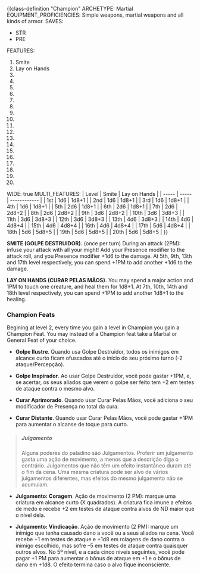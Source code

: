 {{class-definition "Champion"
ARCHETYPE: Martial
EQUIPMENT_PROFICIENCIES: Simple weapons, martial weapons and all kinds of armor.
SAVES:
- STR
- PRE

FEATURES:
1. Smite
2. Lay on Hands
3. 
4. 
5. 
6. 
7. 
8. 
9. 
10. 
11. 
12. 
13. 
14. 
15. 
16. 
17. 
18. 
19. 
20. 

WIDE: true
MULTI_FEATURES:
| Level | Smite | Lay on Hands |
| ----- | ----- | ------------ |
| 1st   | 1d6   | 1d8+1        |
| 2nd   | 1d6   | 1d8+1        |
| 3rd   | 1d6   | 1d8+1        |
| 4th   | 1d6   | 1d8+1        |
| 5th   | 2d6   | 1d8+1        |
| 6th   | 2d6   | 1d8+1        |
| 7th   | 2d6   | 2d8+2        | 
| 8th   | 2d6   | 2d8+2        |
| 9th   | 3d6   | 2d8+2        |
| 10th  | 3d6   | 3d8+3        |
| 11th  | 3d6   | 3d8+3        |
| 12th  | 3d6   | 3d8+3        |
| 13th  | 4d6   | 3d8+3        |
| 14th  | 4d6   | 4d8+4        |
| 15th  | 4d6   | 4d8+4        |
| 16th  | 4d6   | 4d8+4        |
| 17th  | 5d6   | 4d8+4        |
| 18th  | 5d6   | 5d8+5        |
| 19th  | 5d6   | 5d8+5        |
| 20th  | 5d6   | 5d8+5        |
}}

**SMITE (GOLPE DESTRUIDOR).** (once per turn) During an attack (2PM): infuse your attack with all your might! Add your Presence modifier to the attack roll, and you Presence modifier +1d6 to the damage. At 5th, 9th, 13th and 17th level respectively, you can spend +1PM to add another +1d6 to the damage.

**LAY ON HANDS (CURAR PELAS MÃOS).** You may spend a major action and 1PM to touch one creature, and heal them for 1d8+1. At 7th, 10th, 14th and 18th level respectively, you can spend +1PM to add another 1d8+1 to the healing.

### Champion Feats

Begining at level 2, every time you gain a level in Champion you gain a Champion Feat. You may instead of a Champion feat take a Martial or General Feat of your choice.

- **Golpe Ilustre**. Quando usa Golpe Destruidor, todos os inimigos em alcance curto ficam ofuscados até o início do seu próximo turno (-2 ataque/Percepção).

- **Golpe Inspirador**. Ao usar Golpe Destruidor, você pode gastar +1PM, e, se acertar, os seus aliados que verem o golpe ser feito tem +2 em testes de ataque contra o mesmo alvo.

- **Curar Aprimorado**. Quando usar Curar Pelas Mãos, você adiciona o seu modificador de Presença no total da cura.

- **Curar Distante**. Quando usar Curar Pelas Mãos, você pode gastar +1PM para aumentar o alcanse de toque para curto.

> ##### Julgamento
>
> Alguns poderes do paladino são Julgamentos. Proferir um julgamento gasta uma ação de movimento, a menos que a descrição diga o contrário. Julgamentos que não têm um efeito instantâneo duram até o fim da cena. Uma mesma criatura pode ser alvo de vários julgamentos diferentes, mas efeitos do mesmo julgamento não se acumulam.

- **Julgamento: Coragem**. Ação de movimento (2 PM): marque uma criatura em alcance curto (X quadrados). A criatura fica imune a efeitos de medo e recebe +2 em testes de ataque contra alvos de ND maior que o nível dela.

- **Julgamento: Vindicação**. Ação de movimento (2 PM): marque um inimigo que tenha causado dano a você ou a seus aliados na cena. Você recebe +1 em testes de ataque e +1d8 em rolagens de dano contra o inimigo escolhido, mas sofre –5 em testes de ataque contra quaisquer outros alvos. No 5º nível, e a cada cinco níveis seguintes, você pode pagar +1 PM para aumentar o bônus de ataque em +1 e o bônus de dano em +1d8. O efeito termina caso o alvo fique inconsciente.
